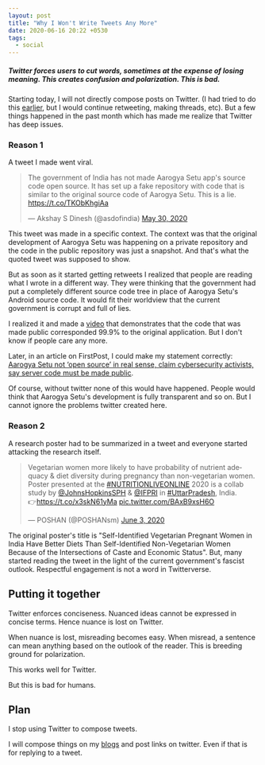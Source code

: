 ```yaml
---
layout: post
title: "Why I Won't Write Tweets Any More"
date: 2020-06-16 20:22 +0530
tags:
  - social
---
```


##### Twitter forces users to cut words, sometimes at the expense of losing meaning. This creates confusion and polarization. This is bad. #####

Starting today, I will not directly compose posts on Twitter. (I had tried to do this [earlier](/blogs-to-chat/), but I would continue retweeting, making threads, etc). But a few things happened in the past month which has made me realize that Twitter has deep issues.

### Reason 1

A tweet I made went viral.

<blockquote class="twitter-tweet"><p lang="en" dir="ltr">The government of India has not made Aarogya Setu app&#39;s source code open source. It has set up a fake repository with code that is similar to the original source code of Aarogya Setu. This is a lie. <a href="https://t.co/TKObKhgiAa">https://t.co/TKObKhgiAa</a></p>&mdash; Akshay S Dinesh (@asdofindia) <a href="https://twitter.com/asdofindia/status/1266566128496553984?ref_src=twsrc%5Etfw">May 30, 2020</a></blockquote> <script async src="https://platform.twitter.com/widgets.js" charset="utf-8"></script>

This tweet was made in a specific context. The context was that the original development of Aarogya Setu was happening on a private repository and the code in the public repository was just a snapshot. And that's what the quoted tweet was supposed to show.

But as soon as it started getting retweets I realized that people are reading what I wrote in a different way. They were thinking that the government had put a completely different source code tree in place of Aarogya Setu's Android source code. It would fit their worldview that the current government is corrupt and full of lies.

I realized it and made a [video](/aarogya-setu-reproducible-build/) that demonstrates that the code that was made public corresponded 99.9% to the original application. But I don't know if people care any more.

Later, in an article on FirstPost, I could make my statement correctly: [Aarogya Setu not ‘open source’ in real sense, claim cybersecurity activists, say server code must be made public](https://www.firstpost.com/tech/news-analysis/aarogya-setu-not-open-source-in-real-sense-claim-cybersecurity-activists-say-server-code-must-be-made-public-8480011.html).

Of course, without twitter none of this would have happened. People would think that Aarogya Setu's development is fully transparent and so on. But I cannot ignore the problems twitter created here.

### Reason 2

A research poster had to be summarized in a tweet and everyone started attacking the research itself.

<blockquote class="twitter-tweet"><p lang="en" dir="ltr">Vegetarian women more likely to have probability of nutrient adequacy &amp; diet diversity during pregnancy than non-vegetarian women.<br>Poster presented at the <a href="https://twitter.com/hashtag/NUTRITIONLIVEONLINE?src=hash&amp;ref_src=twsrc%5Etfw">#NUTRITIONLIVEONLINE</a> 2020 is a collab study by <a href="https://twitter.com/JohnsHopkinsSPH?ref_src=twsrc%5Etfw">@JohnsHopkinsSPH</a> &amp; <a href="https://twitter.com/IFPRI?ref_src=twsrc%5Etfw">@IFPRI</a> in <a href="https://twitter.com/hashtag/UttarPradesh?src=hash&amp;ref_src=twsrc%5Etfw">#UttarPradesh</a>, India.<br>👉<a href="https://t.co/x3skN61yMa">https://t.co/x3skN61yMa</a> <a href="https://t.co/BAxB9xsH6O">pic.twitter.com/BAxB9xsH6O</a></p>&mdash; POSHAN (@POSHANsm) <a href="https://twitter.com/POSHANsm/status/1268074050468712449?ref_src=twsrc%5Etfw">June 3, 2020</a></blockquote> <script async src="https://platform.twitter.com/widgets.js" charset="utf-8"></script>

The original poster's title is "Self-Identified Vegetarian Pregnant Women in India Have Better Diets Than Self-Identified Non-Vegetarian Women Because of the Intersections of Caste and Economic Status". But, many started reading the tweet in the light of the current government's fascist outlook. Respectful engagement is not a word in Twitterverse.

## Putting it together

Twitter enforces conciseness. Nuanced ideas cannot be expressed in concise terms. Hence nuance is lost on Twitter.

When nuance is lost, misreading becomes easy. When misread, a sentence can mean anything based on the outlook of the reader. This is breeding ground for polarization.

This works well for Twitter.

But this is bad for humans.

## Plan

I stop using Twitter to compose tweets.

I will compose things on my [blogs](/about/) and post links on twitter. Even if that is for replying to a tweet.
